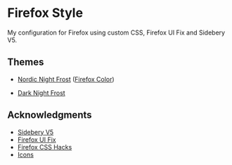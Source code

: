 # Firefox Style

My configuration for Firefox using custom CSS, Firefox UI Fix and Sidebery V5.

## Themes
* [Nordic Night Frost](https://addons.mozilla.org/en-US/firefox/addon/nordic-night-frost/)
([Firefox Color](https://color.firefox.com/?theme=XQAAAAKLBAAAAAAAAABBqYhm849SCicxcUfbB38oKRicm6da8pFTtcQNgw19Pc1aZ4ZDQ499FUcuYB-_purP28XDcZ8buogJXEnT18uY8wbMPln-RxssnsSu-E9LxF_sImdrTlELKFc63auxAoTUEgzyuZU3uZ0cfd6mDmmDNt0TKH6Ed2fhpOZbOTPoKh7GrWDtuqpL29v-PEtg0QMEuKpcPnxkFEeSLyWJtfJtxo99fgEHdCp5Tdl0vgKZOgNUaC6MkUm0a79Ymbe3VXkg2gP_OaLTfAoDbo6jZPvA_6REyYgECZ1FaYg01Nwg2qwGmtvSTeP3vcPJw1M9d3afA5Qj7yAE4uTdVSGQxa1S1c1FZktd9zFDE37tKtfFnE_F6ZRvp1IdN-Tcw9uDfM5ryYb3eZRugMrMhGiL69q8AcogrS0Zc_cH4XaaFNz80JJSalwoFd6u5sNwYzIBdtMy6Plf_I26QPFlKDuiGQ8QuRlSg77eW6HY2K2VhVkeGUdihvq5bRrZoMBo4PYtfVZ0TjC5npoKiyI4FduIsJTp99FdlpYVI6yFl0mcwIT9obVzz78tlfiARz9bFNqFLbt7Sdzw-h3_yZUdjg))

* [Dark Night Frost](https://addons.mozilla.org/en-US/firefox/addon/dark-night-frost/)

## Acknowledgments
* [Sidebery V5](https://github.com/mbnuqw/sidebery/releases)
* [Firefox UI Fix](https://github.com/black7375/Firefox-UI-Fix)
* [Firefox CSS Hacks](https://github.com/MrOtherGuy/firefox-csshacks)
* [Icons](https://www.iconfinder.com/remix-icon)